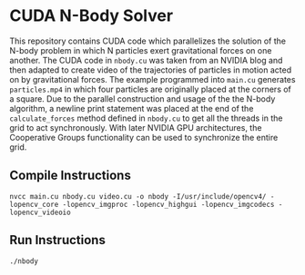 # CUDA N-Body Solver 
This repository contains CUDA code which parallelizes the solution of the N-body problem in which N particles exert gravitational forces on one another.  The CUDA code in `nbody.cu` was taken from an NVIDIA blog and then adapted to create video of the trajectories of particles in motion acted on by gravitational forces.  The example programmed into `main.cu` generates `particles.mp4` in which four particles are originally placed at the corners of a square.  Due to the parallel construction and usage of the the N-body algorithm, a newline print statement was placed at the end of the `calculate_forces` method defined in `nbody.cu` to get all the threads in the grid to act synchronously.  With later NVIDIA GPU architectures, the Cooperative Groups functionality can be used to synchronize the entire grid. 

## Compile Instructions
`nvcc main.cu nbody.cu video.cu -o nbody -I/usr/include/opencv4/ -lopencv_core -lopencv_imgproc -lopencv_highgui -lopencv_imgcodecs -lopencv_videoio`

## Run Instructions
`./nbody`